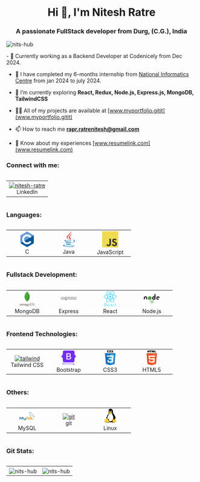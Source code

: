 <h1 align="center">Hi 👋, I'm Nitesh Ratre</h1>
<h3 align="center">A passionate FullStack developer from Durg, (C.G.), India</h3>

<p align="left"> <img src="https://komarev.com/ghpvc/?username=nits-hub&label=Profile%20views&color=0e75b6&style=flat" alt="nits-hub" /> </p>
- 🏢 Currently working as a Backend Developer at Codenicely from Dec 2024.

- 🔭 I have completed my 6-months internship from [National Informatics Centre](https://github.com/NiteshRatre/RailwayRecruitmentBoardBilaspur) from jan 2024 to july 2024.

- 🌱 I’m currently exploring **React, Redux, Node.js, Express.js, MongoDB, TailwindCSS**

- 👨‍💻 All of my projects are available at [www.myportfolio.gitit](www.myportfolio.gitit)

- 📫 How to reach me **rapr.ratrenitesh@gmail.com**

- 📄 Know about my experiences [www.resumelink.com](www.resumelink.com)

<h3 align="left">Connect with me:</h3>
<table align="left">
  <tr>
    <td align="center" width="96">
      <a href="https://linkedin.com/in/nitesh-ratre" target="blank"><img align="center" src="https://raw.githubusercontent.com/rahuldkjain/github-profile-readme-generator/master/src/images/icons/Social/linked-in-alt.svg" alt="nitesh-ratre" height="42" width="42" /></a>
      <br>LinkedIn
    </td>
  </tr>
</table>
<br clear="left">


<h3 align="left">Languages:</h3>
<table align="left">
  <tr>
    <td align="center" width="96">
      <a href="https://www.cprogramming.com/" target="_blank" rel="noreferrer">
        <img src="https://raw.githubusercontent.com/devicons/devicon/master/icons/c/c-original.svg" alt="c" width="42" height="42"/>
      </a>
      <br>C
    </td>
    <td align="center" width="96">
      <a href="https://www.java.com" target="_blank" rel="noreferrer">
        <img src="https://raw.githubusercontent.com/devicons/devicon/master/icons/java/java-original.svg" alt="java" width="43" height="43"/>
      </a>
      <br>Java
    </td>
    <td align="center" width="96">
      <a href="https://developer.mozilla.org/en-US/docs/Web/JavaScript" target="_blank" rel="noreferrer">
        <img src="https://raw.githubusercontent.com/devicons/devicon/master/icons/javascript/javascript-original.svg" alt="javascript" width="44" height="44"/>
      </a>
      <br>JavaScript
    </td>
  </tr>
</table>
<br clear="left">

<h3 align="left">Fullstack Development:</h3>
<table align="left">
  <tr>
    <td align="center" width="96">
      <a href="https://www.mongodb.com/" target="_blank" rel="noreferrer">
        <img src="https://raw.githubusercontent.com/devicons/devicon/master/icons/mongodb/mongodb-original-wordmark.svg" alt="mongodb" width="42" height="42"/>
      </a>
      <br>MongoDB
    </td>
    <td align="center" width="96">
      <a href="https://expressjs.com" target="_blank" rel="noreferrer">
        <img src="https://raw.githubusercontent.com/devicons/devicon/master/icons/express/express-original-wordmark.svg" alt="express" width="42" height="42"/>
      </a>
      <br>Express
    </td>
    <td align="center" width="96">
      <a href="https://reactjs.org/" target="_blank" rel="noreferrer">
        <img src="https://raw.githubusercontent.com/devicons/devicon/master/icons/react/react-original-wordmark.svg" alt="react" width="42" height="42"/>
      </a>
      <br>React
    </td>
    <td align="center" width="96">
      <a href="https://nodejs.org" target="_blank" rel="noreferrer">
        <img src="https://raw.githubusercontent.com/devicons/devicon/master/icons/nodejs/nodejs-original-wordmark.svg" alt="nodejs" width="42" height="42"/>
      </a>
      <br>Node.js
    </td>
  </tr>
</table>

<br clear="left">

<h3 align="left">Frontend Technologies:</h3>
<table align="left">
  <tr>
    <td align="center" width="96">
      <a href="https://tailwindcss.com/" target="_blank" rel="noreferrer">
        <img src="https://www.vectorlogo.zone/logos/tailwindcss/tailwindcss-icon.svg" alt="tailwind" width="40" height="40"/>
      </a>
      <br>Tailwind CSS
    </td>
    <td align="center" width="96">
      <a href="https://getbootstrap.com" target="_blank" rel="noreferrer">
        <img src="https://raw.githubusercontent.com/devicons/devicon/master/icons/bootstrap/bootstrap-plain-wordmark.svg" alt="bootstrap" width="40" height="40"/>
      </a>
      <br>Bootstrap
    </td>
    <td align="center" width="96">
      <a href="https://www.w3schools.com/css/" target="_blank" rel="noreferrer">
        <img src="https://raw.githubusercontent.com/devicons/devicon/master/icons/css3/css3-original-wordmark.svg" alt="css3" width="40" height="40"/>
      </a>
      <br>CSS3
    </td>
    <td align="center" width="96">
      <a href="https://www.w3.org/html/" target="_blank" rel="noreferrer">
        <img src="https://raw.githubusercontent.com/devicons/devicon/master/icons/html5/html5-original-wordmark.svg" alt="html5" width="40" height="40"/>
      </a>
      <br>HTML5
    </td>
  </tr>
</table>

<br clear="left">

<h3 align="left">Others:</h3>
<table align="left">
  <tr>
    <td align="center" width="96">
      <a href="https://www.mysql.com/" target="_blank" rel="noreferrer"> <img src="https://raw.githubusercontent.com/devicons/devicon/master/icons/mysql/mysql-original-wordmark.svg" alt="mysql" width="40" height="40"/> </a> 
      <br>MySQL
    </td>
    <td align="center" width="96">
      <a href="https://git-scm.com/" target="_blank" rel="noreferrer"> <img src="https://www.vectorlogo.zone/logos/git-scm/git-scm-icon.svg" alt="git" width="40" height="40"/> </a> 
      <br>git
    </td>
    <td align="center" width="96">
      <a href="https://www.linux.org/" target="_blank" rel="noreferrer"> <img src="https://raw.githubusercontent.com/devicons/devicon/master/icons/linux/linux-original.svg" alt="linux" width="40" height="40"/> </a> 
      <br>Linux
    </td>
  </tr>
</table>
<br clear="left">

<h3 align="left">Git Stats:</h3>
<table align="left">
  <tr>
    <td align="center">
      <img align="center" src="https://github-readme-stats.vercel.app/api?username=nits-hub&show_icons=true&locale=en" alt="nits-hub" />
    </td>
    <td align="center">
      <img align="center" src="https://github-readme-streak-stats.herokuapp.com/?user=nits-hub&" alt="nits-hub" />
    </td>
  </tr>
</table>
